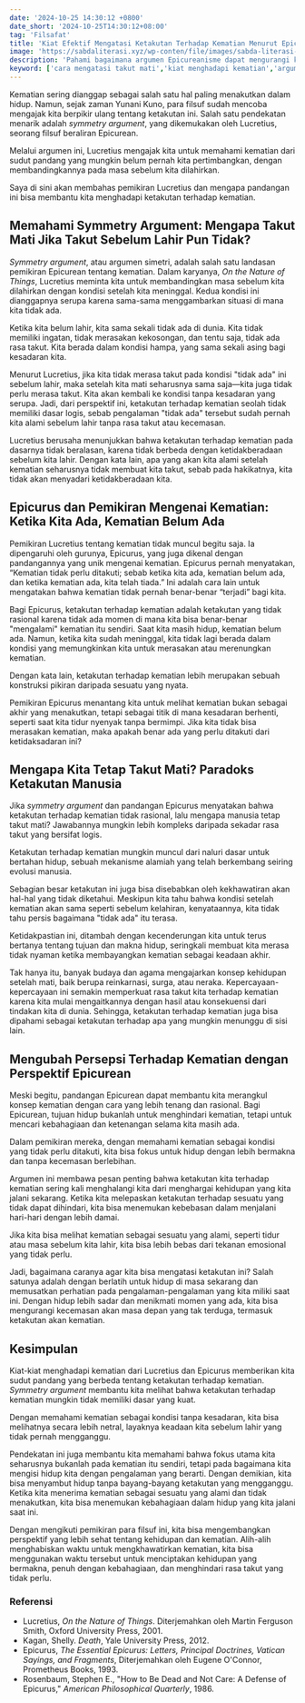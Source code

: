 ```yaml
---
date: '2024-10-25 14:30:12 +0800'
date_short: '2024-10-25T14:30:12+08:00'
tag: 'Filsafat'
title: 'Kiat Efektif Mengatasi Ketakutan Terhadap Kematian Menurut Epicureanisme'
image: 'https://sabdaliterasi.xyz/wp-conten/file/images/sabda-literasi-kiat-efektif-mengatasi-ketakutan-terhadap-kematian-menurut-epicureanisme.png'
description: 'Pahami bagaimana argumen Epicureanisme dapat mengurangi ketakutan akan kematian. Temukan cara hidup damai tanpa takut mati dengan panduan filsafat.'
keyword: ['cara mengatasi takut mati','kiat menghadapi kematian','argumen epicurean tentang kematian','simetri kehidupan dan kematian']
---
```

<p>Kematian sering dianggap sebagai salah satu hal paling menakutkan dalam hidup. Namun, sejak zaman Yunani Kuno, para filsuf sudah mencoba mengajak kita berpikir ulang tentang ketakutan ini. Salah satu pendekatan menarik adalah <em>symmetry argument</em>, yang dikemukakan oleh Lucretius, seorang filsuf beraliran Epicurean.&nbsp;</p><p>Melalui argumen ini, Lucretius mengajak kita untuk memahami kematian dari sudut pandang yang mungkin belum pernah kita pertimbangkan, dengan membandingkannya pada masa sebelum kita dilahirkan.&nbsp;</p><p>Saya di sini akan membahas pemikiran Lucretius dan mengapa pandangan ini bisa membantu kita menghadapi ketakutan terhadap kematian.</p><h2><strong>Memahami Symmetry Argument: Mengapa Takut Mati Jika Takut Sebelum Lahir Pun Tidak?</strong></h2><p><em>Symmetry argument</em>, atau argumen simetri, adalah salah satu landasan pemikiran Epicurean tentang kematian. Dalam karyanya, <em>On the Nature of Things</em>, Lucretius meminta kita untuk membandingkan masa sebelum kita dilahirkan dengan kondisi setelah kita meninggal. Kedua kondisi ini dianggapnya serupa karena sama-sama menggambarkan situasi di mana kita tidak ada.</p><p>Ketika kita belum lahir, kita sama sekali tidak ada di dunia. Kita tidak memiliki ingatan, tidak merasakan kekosongan, dan tentu saja, tidak ada rasa takut. Kita berada dalam kondisi hampa, yang sama sekali asing bagi kesadaran kita.&nbsp;</p><p>Menurut Lucretius, jika kita tidak merasa takut pada kondisi "tidak ada" ini sebelum lahir, maka setelah kita mati seharusnya sama saja—kita juga tidak perlu merasa takut. Kita akan kembali ke kondisi tanpa kesadaran yang serupa. Jadi, dari perspektif ini, ketakutan terhadap kematian seolah tidak memiliki dasar logis, sebab pengalaman "tidak ada" tersebut sudah pernah kita alami sebelum lahir tanpa rasa takut atau kecemasan.</p><p>Lucretius berusaha menunjukkan bahwa ketakutan terhadap kematian pada dasarnya tidak beralasan, karena tidak berbeda dengan ketidakberadaan sebelum kita lahir. Dengan kata lain, apa yang akan kita alami setelah kematian seharusnya tidak membuat kita takut, sebab pada hakikatnya, kita tidak akan menyadari ketidakberadaan kita.</p><h2><strong>Epicurus dan Pemikiran Mengenai Kematian: Ketika Kita Ada, Kematian Belum Ada</strong></h2><p>Pemikiran Lucretius tentang kematian tidak muncul begitu saja. Ia dipengaruhi oleh gurunya, Epicurus, yang juga dikenal dengan pandangannya yang unik mengenai kematian. Epicurus pernah menyatakan, “Kematian tidak perlu ditakuti; sebab ketika kita ada, kematian belum ada, dan ketika kematian ada, kita telah tiada.” Ini adalah cara lain untuk mengatakan bahwa kematian tidak pernah benar-benar “terjadi” bagi kita.</p><p>Bagi Epicurus, ketakutan terhadap kematian adalah ketakutan yang tidak rasional karena tidak ada momen di mana kita bisa benar-benar "mengalami" kematian itu sendiri. Saat kita masih hidup, kematian belum ada. Namun, ketika kita sudah meninggal, kita tidak lagi berada dalam kondisi yang memungkinkan kita untuk merasakan atau merenungkan kematian.&nbsp;</p><p>Dengan kata lain, ketakutan terhadap kematian lebih merupakan sebuah konstruksi pikiran daripada sesuatu yang nyata.</p><p>Pemikiran Epicurus menantang kita untuk melihat kematian bukan sebagai akhir yang menakutkan, tetapi sebagai titik di mana kesadaran berhenti, seperti saat kita tidur nyenyak tanpa bermimpi. Jika kita tidak bisa merasakan kematian, maka apakah benar ada yang perlu ditakuti dari ketidaksadaran ini?</p><h2><strong>Mengapa Kita Tetap Takut Mati? Paradoks Ketakutan Manusia</strong></h2><p>Jika <em>symmetry argument</em> dan pandangan Epicurus menyatakan bahwa ketakutan terhadap kematian tidak rasional, lalu mengapa manusia tetap takut mati? Jawabannya mungkin lebih kompleks daripada sekadar rasa takut yang bersifat logis.&nbsp;</p><p>Ketakutan terhadap kematian mungkin muncul dari naluri dasar untuk bertahan hidup, sebuah mekanisme alamiah yang telah berkembang seiring evolusi manusia.</p><p>Sebagian besar ketakutan ini juga bisa disebabkan oleh kekhawatiran akan hal-hal yang tidak diketahui. Meskipun kita tahu bahwa kondisi setelah kematian akan sama seperti sebelum kelahiran, kenyataannya, kita tidak tahu persis bagaimana "tidak ada" itu terasa.&nbsp;</p><p>Ketidakpastian ini, ditambah dengan kecenderungan kita untuk terus bertanya tentang tujuan dan makna hidup, seringkali membuat kita merasa tidak nyaman ketika membayangkan kematian sebagai keadaan akhir.</p><p>Tak hanya itu, banyak budaya dan agama mengajarkan konsep kehidupan setelah mati, baik berupa reinkarnasi, surga, atau neraka. Kepercayaan-kepercayaan ini semakin memperkuat rasa takut kita terhadap kematian karena kita mulai mengaitkannya dengan hasil atau konsekuensi dari tindakan kita di dunia. Sehingga, ketakutan terhadap kematian juga bisa dipahami sebagai ketakutan terhadap apa yang mungkin menunggu di sisi lain.</p><h2><strong>Mengubah Persepsi Terhadap Kematian dengan Perspektif Epicurean</strong></h2><p>Meski begitu, pandangan Epicurean dapat membantu kita merangkul konsep kematian dengan cara yang lebih tenang dan rasional. Bagi Epicurean, tujuan hidup bukanlah untuk menghindari kematian, tetapi untuk mencari kebahagiaan dan ketenangan selama kita masih ada.&nbsp;</p><p>Dalam pemikiran mereka, dengan memahami kematian sebagai kondisi yang tidak perlu ditakuti, kita bisa fokus untuk hidup dengan lebih bermakna dan tanpa kecemasan berlebihan.</p><p>Argumen ini membawa pesan penting bahwa ketakutan kita terhadap kematian sering kali menghalangi kita dari menghargai kehidupan yang kita jalani sekarang. Ketika kita melepaskan ketakutan terhadap sesuatu yang tidak dapat dihindari, kita bisa menemukan kebebasan dalam menjalani hari-hari dengan lebih damai.&nbsp;</p><p>Jika kita bisa melihat kematian sebagai sesuatu yang alami, seperti tidur atau masa sebelum kita lahir, kita bisa lebih bebas dari tekanan emosional yang tidak perlu.</p><p>Jadi, bagaimana caranya agar kita bisa mengatasi ketakutan ini? Salah satunya adalah dengan berlatih untuk hidup di masa sekarang dan memusatkan perhatian pada pengalaman-pengalaman yang kita miliki saat ini. Dengan hidup lebih sadar dan menikmati momen yang ada, kita bisa mengurangi kecemasan akan masa depan yang tak terduga, termasuk ketakutan akan kematian.</p><h2><strong>Kesimpulan</strong></h2><p>Kiat-kiat menghadapi kematian dari Lucretius dan Epicurus memberikan kita sudut pandang yang berbeda tentang ketakutan terhadap kematian. <em>Symmetry argument</em> membantu kita melihat bahwa ketakutan terhadap kematian mungkin tidak memiliki dasar yang kuat.&nbsp;</p><p>Dengan memahami kematian sebagai kondisi tanpa kesadaran, kita bisa melihatnya secara lebih netral, layaknya keadaan kita sebelum lahir yang tidak pernah mengganggu.</p><p>Pendekatan ini juga membantu kita memahami bahwa fokus utama kita seharusnya bukanlah pada kematian itu sendiri, tetapi pada bagaimana kita mengisi hidup kita dengan pengalaman yang berarti. Dengan demikian, kita bisa menyambut hidup tanpa bayang-bayang ketakutan yang mengganggu. Ketika kita menerima kematian sebagai sesuatu yang alami dan tidak menakutkan, kita bisa menemukan kebahagiaan dalam hidup yang kita jalani saat ini.</p><p>Dengan mengikuti pemikiran para filsuf ini, kita bisa mengembangkan perspektif yang lebih sehat tentang kehidupan dan kematian. Alih-alih menghabiskan waktu untuk mengkhawatirkan kematian, kita bisa menggunakan waktu tersebut untuk menciptakan kehidupan yang bermakna, penuh dengan kebahagiaan, dan menghindari rasa takut yang tidak perlu.</p><h3><strong>Referensi</strong></h3><ul><li>Lucretius, <em>On the Nature of Things</em>. Diterjemahkan oleh Martin Ferguson Smith, Oxford University Press, 2001.</li><li>Kagan, Shelly. <em>Death</em>, Yale University Press, 2012.</li><li>Epicurus, <em>The Essential Epicurus: Letters, Principal Doctrines, Vatican Sayings, and Fragments</em>, Diterjemahkan oleh Eugene O'Connor, Prometheus Books, 1993.</li><li>Rosenbaum, Stephen E., "How to Be Dead and Not Care: A Defense of Epicurus," <em>American Philosophical Quarterly</em>, 1986.</li></ul>